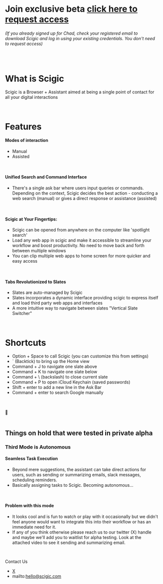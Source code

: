 # Join exclusive beta [click here to request access](https://tally.so/r/mJpeQY)
###### (If you already signed up for Chad, check your registered email to download Scigic and log in using your existing credentials. You don't need to request access)

<br>

# What is Scigic

Scigic is a Browser + Assistant aimed at being a single point of contact for all your digital interactions

<br>

# Features

#### Modes of interaction
- Manual
- Assisted
  
<br>

#### Unified Search and Command Interface
- There's a single ask bar where users input queries or commands. Depending on the context, Scigic decides the best action - conducting a web search (manual) or gives a direct response or assistance (assisted)

<br>
  
#### Scigic at Your Fingertips:
- Scigic can be opened from anywhere on the computer like 'spotlight search'
- Load any web app in scigic and make it accessible to streamline your workflow and boost productivity. No need to move back and forth between multiple windows
- You can clip multiple web apps to home screen for more quicker and easy access

<br>
  
#### Tabs Revolutionized to Slates
- Slates are auto-managed by Scigic
- Slates incorporates a dynamic interface providing scigic to express itself and load third party web apps and interfaces
- A more intuitive way to navigate between slates "Vertical Slate Switcher"

<br>

# Shortcuts

- Option + Space to call Scigic (you can customize this from settings)
- ` (Backtick) to bring up the Home view
- Command + J to navigate one slate above
- Command + K to navigate one slate below
- Command + \ (backslash) to close current slate
- Command + P to open iCloud Keychain (saved passwords)
- Shift + enter to add a new line in the Ask Bar
- Command + enter to search Google manually



<br>
<br>
🔭
<br>
<br>


## Things on hold that were tested in private alpha

### Third Mode is Autonomous

#### Seamless Task Execution

- Beyond mere suggestions, the assistant can take direct actions for users, such as sending or summarizing emails, slack messages, scheduling reminders.
- Basically assigning tasks to Scigic. Becoming autonomous...

<br>

#### Problem with this mode

- It looks cool and is fun to watch or play with it occasionally but we didn't feel anyone would want to integrate this into their workflow or has an immediate need for it. 
- If any of you think otherwise please reach us to our twitter (X) handle and maybe we'll add you to waitlist for alpha testing. Look at the attached video to see it sending and summarizing email.

<br>

Contact Us
- [X](https://twitter.com/constituteai)
- mailto:hello@scigic.com




